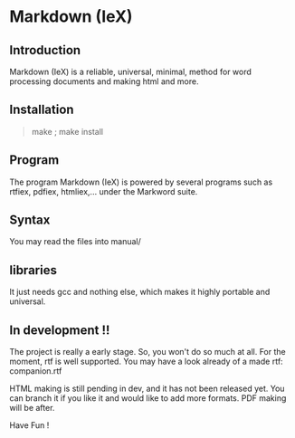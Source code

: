 # Markdown (IeX)

## Introduction
Markdown (IeX) is a reliable, universal, minimal, method for word processing documents and making html and more. 

## Installation
> make ; make install

## Program
The program Markdown (IeX) is powered by several programs such as rtfiex, pdfiex, htmliex,... under the Markword suite.

## Syntax
You may read the files into manual/

## libraries
It just needs gcc and nothing else, which makes it highly portable and universal.

## In development !! 
The project is really a early stage. So, you won't do so much at all. For the moment, rtf is well supported. 
You may have a look already of a made rtf: companion.rtf

HTML making is still pending in dev, and it has not been released yet. You can branch it if you like it and would like to add more formats. 
PDF making will be after. 

Have Fun !
